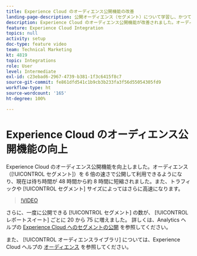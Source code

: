```yaml
---
title: Experience Cloud のオーディエンス公開機能の改善
landing-page-description: 公開オーディエンス（セグメント）について学習し、かつてないほどに短時間で利用できるようにします。
description: Experience Cloud のオーディエンス公開機能が改善されました。オーディエンス（セグメント）を 6 倍の速さで公開して利用できるようになり、現在は待ち時間が 48 時間から約 8 時間に短縮されました。トラフィックや セグメント サイズによってはさらに高速になります。
feature: Experience Cloud Integration
topics: null
activity: setup
doc-type: feature video
team: Technical Marketing
kt: 4819
topic: Integrations
role: User
level: Intermediate
exl-id: c23ebad6-2967-4739-b381-1f3c6415f8c7
source-git-commit: fe861dfd541c1b9cb3b233fa3f56d55054305fd9
workflow-type: ht
source-wordcount: '165'
ht-degree: 100%

---
```


# Experience Cloud のオーディエンス公開機能の向上

Experience Cloud のオーディエンス公開機能を向上しました。オーディエンス（[!UICONTROL セグメント]）を 6 倍の速さで公開して利用できるようになり、現在は待ち時間が 48 時間から約 8 時間に短縮されました。また、トラフィックや [!UICONTROL セグメント] サイズによってはさらに高速になります。

>[!VIDEO](https://video.tv.adobe.com/v/32842/?quality=12)

さらに、一度に公開できる [!UICONTROL セグメント] の数が、 [!UICONTROL レポートスイート] ごとに 20 から 75 に増えました。
詳しくは、Analytics ヘルプの [Experience Cloud へのセグメントの公開](https://experienceleague.adobe.com/docs/analytics/components/segmentation/segmentation-workflow/seg-publish.html?lang=ja) を参照してください。

また、 [!UICONTROL オーディエンスライブラリ] については、Experience Cloud ヘルプの [オーディエンス](https://experienceleague.adobe.com/docs/core-services/interface/audiences/audience-library.html?lang=ja) を参照してください。
